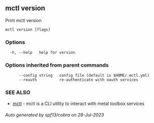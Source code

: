 ## mctl version

Print mctl version

```
mctl version [flags]
```

### Options

```
  -h, --help   help for version
```

### Options inherited from parent commands

```
      --config string   config file (default is $HOME/.mctl.yml)
      --reauth          re-authenticate with oauth services
```

### SEE ALSO

* [mctl](mctl.md)	 - mctl is a CLI utility to interact with metal toolbox services

###### Auto generated by spf13/cobra on 28-Jul-2023
